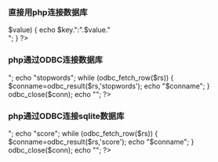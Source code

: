 ### 直接用php连接数据库



<?php
$dbhost = "localhost";  //MySQL服务器主机地址
$dbuser = "root";      //MySQL用户名
$dbpass = ""; //MySQL用户名密码

$conn = mysqli_connect($dbhost, $dbuser, $dbpass);

if(!$conn)
{
  echo "连接失败了！！";
}

mysqli_select_db($conn,"bicovid"); //连接数据库

mysqli_query($conn,"set names utf8"); //防止出现中文乱码的情况
$sql_fetch_stopwords = "SELECT * FROM sw_zh_cn";

$fetch_stopwords = mysqli_query($conn,$sql_fetch_stopwords);

$stopwords = array();

while($row = mysqli_fetch_array($fetch_stopwords, MYSQLI_ASSOC))
 {
	$stopwords[] = $row["stopwords"];
 } 

 //print_r($stopwords);
 foreach($stopwords as $key=>$value)
 {
     echo $key.":".$value."<br>";	 
 }
 ?>

### php通过ODBC连接数据库

<?php
$conn=odbc_connect('gpsmysql','root','');
if (!$conn)
{
    exit("连接失败: " . $conn);
}

$sql="SELECT * FROM sw_zh_cn";
$rs=odbc_exec($conn,$sql);

if (!$rs)
{
    exit("SQL 语句错误");
}
echo "<table border='1'><tr>";
echo "<th>stopwords</th></tr>";

while (odbc_fetch_row($rs))
{
    $conname=odbc_result($rs,'stopwords');
    echo "<tr><td>$conname</td>";
}
odbc_close($conn);
echo "</table>";
?>

### php通过ODBC连接sqlite数据库

<?php
$conn=odbc_connect('gpssqlite3','root','');
if (!$conn)
{
    exit("连接失败: " . $conn);
}

$sql="SELECT * FROM student";
$rs=odbc_exec($conn,$sql);

if (!$rs)
{
    exit("SQL 语句错误");
}
echo "<table border='1'><tr>";
echo "<th>score</th></tr>";

while (odbc_fetch_row($rs))
{
    $conname=odbc_result($rs,'score');
    echo "<tr><td>$conname</td>";
}
odbc_close($conn);
echo "</table>";
?>

